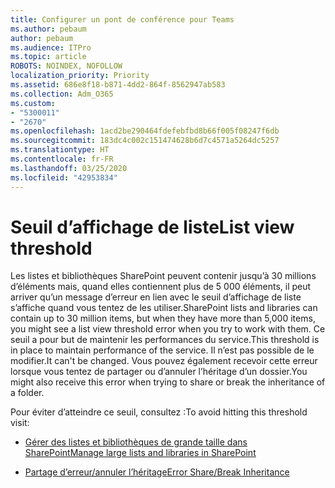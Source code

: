 ```yaml
---
title: Configurer un pont de conférence pour Teams
ms.author: pebaum
author: pebaum
ms.audience: ITPro
ms.topic: article
ROBOTS: NOINDEX, NOFOLLOW
localization_priority: Priority
ms.assetid: 686e8f18-b871-4dd2-864f-8562947ab583
ms.collection: Adm_O365
ms.custom:
- "5300011"
- "2670"
ms.openlocfilehash: 1acd2be290464fdefebfbd8b66f005f08247f6db
ms.sourcegitcommit: 183dc4c002c151474628b6d7c4571a5264dc5257
ms.translationtype: HT
ms.contentlocale: fr-FR
ms.lasthandoff: 03/25/2020
ms.locfileid: "42953834"
---
```

# <a name="list-view-threshold"></a><span data-ttu-id="a94b3-102">Seuil d’affichage de liste</span><span class="sxs-lookup"><span data-stu-id="a94b3-102">List view threshold</span></span>

<span data-ttu-id="a94b3-103">Les listes et bibliothèques SharePoint peuvent contenir jusqu’à 30 millions d’éléments mais, quand elles contiennent plus de 5 000 éléments, il peut arriver qu’un message d’erreur en lien avec le seuil d’affichage de liste s’affiche quand vous tentez de les utiliser.</span><span class="sxs-lookup"><span data-stu-id="a94b3-103">SharePoint lists and libraries can contain up to 30 million items, but when they have more than 5,000 items, you might see a list view threshold error when you try to work with them.</span></span> <span data-ttu-id="a94b3-104">Ce seuil a pour but de maintenir les performances du service.</span><span class="sxs-lookup"><span data-stu-id="a94b3-104">This threshold is in place to maintain performance of the service.</span></span> <span data-ttu-id="a94b3-105">Il n’est pas possible de le modifier.</span><span class="sxs-lookup"><span data-stu-id="a94b3-105">It can't be changed.</span></span> <span data-ttu-id="a94b3-106">Vous pouvez également recevoir cette erreur lorsque vous tentez de partager ou d’annuler l’héritage d’un dossier.</span><span class="sxs-lookup"><span data-stu-id="a94b3-106">You might also receive this error when trying to share or break the inheritance of a folder.</span></span>

<span data-ttu-id="a94b3-107">Pour éviter d’atteindre ce seuil, consultez :</span><span class="sxs-lookup"><span data-stu-id="a94b3-107">To avoid hitting this threshold visit:</span></span>

- [<span data-ttu-id="a94b3-108">Gérer des listes et bibliothèques de grande taille dans SharePoint</span><span class="sxs-lookup"><span data-stu-id="a94b3-108">Manage large lists and libraries in SharePoint</span></span>](https://support.office.com/article/manage-large-lists-and-libraries-in-sharepoint-b8588dae-9387-48c2-9248-c24122f07c59)

- [<span data-ttu-id="a94b3-109">Partage d’erreur/annuler l’héritage</span><span class="sxs-lookup"><span data-stu-id="a94b3-109">Error Share/Break Inheritance</span></span>](https://docs.microsoft.com/SharePoint/troubleshoot/lists-and-libraries/error-share-break-inheritance)
